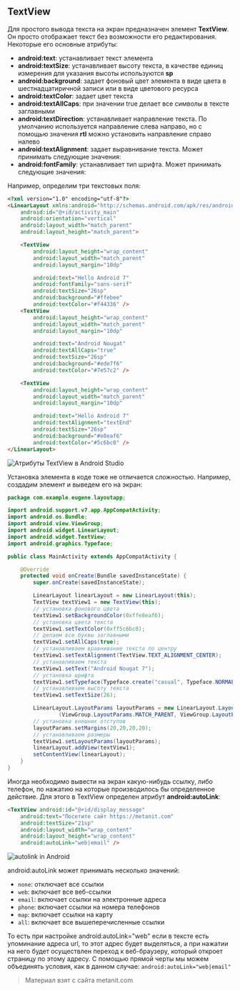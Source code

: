 ## TextView

Для простого вывода текста на экран предназначен элемент **TextView**. Он просто отображает текст без возможности его редактирования. Некоторые его основные атрибуты:
- **android:text**: устанавливает текст элемента
- **android:textSize**: устанавливает высоту текста, в качестве единиц измерения для указания высоты используются **sp**
- **android:background**: задает фоновый цвет элемента в виде цвета в шестнадцатиричной записи или в виде цветового ресурса
- **android:textColor**: задает цвет текста
- **android:textAllCaps**: при значении true делает все символы в тексте заглавными
- **android:textDirection**: устанавливает направление текста. По умолчанию используется направление слева направо, но с помощью значения 
**rtl** можно установить направление справо налево
- **android:textAlignment**: задает выравнивание текста. Может принимать следующие значения:
- **android:fontFamily**: устанавливает тип шрифта. Может принимать следующие значения:

Например, определим три текстовых поля:

```html
<?xml version="1.0" encoding="utf-8"?>
<LinearLayout xmlns:android="http://schemas.android.com/apk/res/android"
    android:id="@+id/activity_main"
    android:orientation="vertical"
    android:layout_width="match_parent"
    android:layout_height="match_parent">

    <TextView
        android:layout_height="wrap_content"
        android:layout_width="match_parent"
        android:layout_margin="10dp"

        android:text="Hello Android 7"
        android:fontFamily="sans-serif"
        android:textSize="26sp"
        android:background="#ffebee"
        android:textColor="#f44336" />
    <TextView
        android:layout_height="wrap_content"
        android:layout_width="match_parent"
        android:layout_margin="10dp"

        android:text="Android Nougat"
        android:textAllCaps="true"
        android:textSize="26sp"
        android:background="#ede7f6"
        android:textColor="#7e57c2" />

    <TextView
        android:layout_height="wrap_content"
        android:layout_width="match_parent"
        android:layout_margin="10dp"

        android:text="Hello Android 7"
        android:textAlignment="textEnd"
        android:textSize="26sp"
        android:background="#e8eaf6"
        android:textColor="#5c6bc0" />
</LinearLayout>
```

![Атрибуты TextView в Android Studio](https://metanit.com/java/android/pics/textview1.png)

Установка элемента в коде тоже не отличается сложностью. Например, создадим элемент и выведем его на экран:

```java
package com.example.eugene.layoutapp;

import android.support.v7.app.AppCompatActivity;
import android.os.Bundle;
import android.view.ViewGroup;
import android.widget.LinearLayout;
import android.widget.TextView;
import android.graphics.Typeface;

public class MainActivity extends AppCompatActivity {

    @Override
    protected void onCreate(Bundle savedInstanceState) {
        super.onCreate(savedInstanceState);

        LinearLayout linearLayout = new LinearLayout(this);
        TextView textView1 = new TextView(this);
        // установка фонового цвета
        textView1.setBackgroundColor(0xffe8eaf6);
        // установка цвета текста
        textView1.setTextColor(0xff5c6bc0);
        // делаем все буквы заглавными
        textView1.setAllCaps(true);
        // устанавливаем вравнивание текста по центру
        textView1.setTextAlignment(TextView.TEXT_ALIGNMENT_CENTER);
        // устанавливаем текста
        textView1.setText("Android Nougat 7");
        // установка шрифта
        textView1.setTypeface(Typeface.create("casual", Typeface.NORMAL));
        // устанавливаем высоту текста
        textView1.setTextSize(26);

        LinearLayout.LayoutParams layoutParams = new LinearLayout.LayoutParams
                (ViewGroup.LayoutParams.MATCH_PARENT, ViewGroup.LayoutParams.WRAP_CONTENT);
        // установка внешних отступов
        layoutParams.setMargins(20,20,20,20);
        // устанавливаем размеры
        textView1.setLayoutParams(layoutParams);
        linearLayout.addView(textView1);
        setContentView(linearLayout);
    }
}
```

Иногда необходимо вывести на экран какую-нибудь ссылку, либо телефон, по нажатию на которые производилось бы определенное действие. Для этого в TextView определен атрибут **android:autoLink**:

```html
<TextView android:id="@+id/display_message"
    android:text="Посетите сайт https://metanit.com"
    android:textSize="21sp"
    android:layout_width="wrap_content"
    android:layout_height="wrap_content"
    android:autoLink="web|email" />
```

![autolink in Android](https://metanit.com/java/android/pics/autolink.png)

android:autoLink может принимать несколько значений:
- `none`: отключает все ссылки
- `web`: включает все веб-ссылки
- `email`: включает ссылки на электронные адреса
- `phone`: включает ссылки на номера телефонов
- `map`: включает ссылки на карту
- `all`: включает все вышеперечисленные ссылки

То есть при настройке android:autoLink="web" если в тексте есть упоминание адреса url, то этот адрес будет выделяться, а при нажатии на него будет осуществлен переход к веб-браузеру, который откроет страницу по этому адресу. С помощью прямой черты мы можем объединять условия, как в данном случае: `android:autoLink="web|email"`


> Материал взят с сайта metanit.com